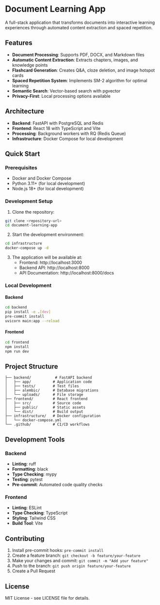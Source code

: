 # Document Learning App

A full-stack application that transforms documents into interactive learning experiences through automated content extraction and spaced repetition.

## Features

- **Document Processing**: Supports PDF, DOCX, and Markdown files
- **Automatic Content Extraction**: Extracts chapters, images, and knowledge points
- **Flashcard Generation**: Creates Q&A, cloze deletion, and image hotspot cards
- **Spaced Repetition System**: Implements SM-2 algorithm for optimal learning
- **Semantic Search**: Vector-based search with pgvector
- **Privacy-First**: Local processing options available

## Architecture

- **Backend**: FastAPI with PostgreSQL and Redis
- **Frontend**: React 18 with TypeScript and Vite
- **Processing**: Background workers with RQ (Redis Queue)
- **Infrastructure**: Docker Compose for local development

## Quick Start

### Prerequisites

- Docker and Docker Compose
- Python 3.11+ (for local development)
- Node.js 18+ (for local development)

### Development Setup

1. Clone the repository:

```bash
git clone <repository-url>
cd document-learning-app
```

2. Start the development environment:

```bash
cd infrastructure
docker-compose up -d
```

3. The application will be available at:
   - Frontend: http://localhost:3000
   - Backend API: http://localhost:8000
   - API Documentation: http://localhost:8000/docs

### Local Development

#### Backend

```bash
cd backend
pip install -e .[dev]
pre-commit install
uvicorn main:app --reload
```

#### Frontend

```bash
cd frontend
npm install
npm run dev
```

## Project Structure

```
├── backend/           # FastAPI backend
│   ├── app/          # Application code
│   ├── tests/        # Test files
│   ├── alembic/      # Database migrations
│   └── uploads/      # File storage
├── frontend/         # React frontend
│   ├── src/          # Source code
│   ├── public/       # Static assets
│   └── dist/         # Build output
├── infrastructure/   # Docker configuration
│   └── docker-compose.yml
└── .github/          # CI/CD workflows
```

## Development Tools

### Backend

- **Linting**: ruff
- **Formatting**: black
- **Type Checking**: mypy
- **Testing**: pytest
- **Pre-commit**: Automated code quality checks

### Frontend

- **Linting**: ESLint
- **Type Checking**: TypeScript
- **Styling**: Tailwind CSS
- **Build Tool**: Vite

## Contributing

1. Install pre-commit hooks: `pre-commit install`
2. Create a feature branch: `git checkout -b feature/your-feature`
3. Make your changes and commit: `git commit -m "Add your feature"`
4. Push to the branch: `git push origin feature/your-feature`
5. Create a Pull Request

## License

MIT License - see LICENSE file for details.
